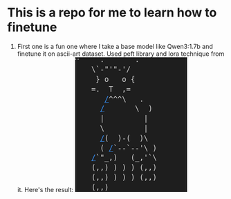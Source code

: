 # This is a repo for me to learn how to finetune

1. First one is a fun one where I take a base model like Qwen3:1.7b and finetune it on ascii-art dataset. Used peft library and lora technique from it.
Here's the result:
![](assets/ascii_cat.png)
